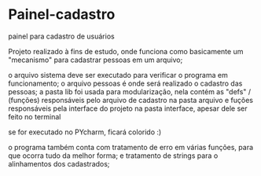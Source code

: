 # Painel-cadastro
painel para cadastro de usuários 

Projeto realizado à fins de estudo, onde funciona como basicamente um "mecanismo" para cadastrar pessoas em um arquivo;

o arquivo sistema deve ser executado para verificar o programa em funcionamento;
o arquivo pessoas é onde será realizado o cadastro das pessoas;
a pasta lib foi usada para modularização, nela contém as "defs" / (funções) responsáveis pelo arquivo de cadastro na pasta arquivo e fuções responsáveis pela interface do projeto na pasta interface, apesar dele ser feito no terminal 

se for executado no PYcharm, ficará colorido :)

o programa também conta com tratamento de erro em várias funções, para que ocorra tudo da melhor forma;
e tratamento de strings para o alinhamentos dos cadastrados;
